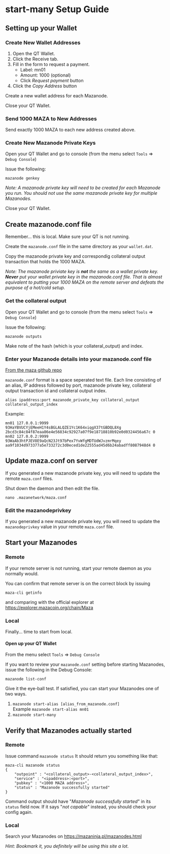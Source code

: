 # start-many Setup Guide

## Setting up your Wallet

### Create New Wallet Addresses

1. Open the QT Wallet.
2. Click the Receive tab.
3. Fill in the form to request a payment.
    * Label: mn01
    * Amount: 1000 (optional)
    * Click *Request payment* button
5. Click the *Copy Address* button

Create a new wallet address for each Mazanode.

Close your QT Wallet.

### Send 1000 MAZA to New Addresses

Send exactly 1000 MAZA to each new address created above.

### Create New Mazanode Private Keys

Open your QT Wallet and go to console (from the menu select `Tools` => `Debug Console`)

Issue the following:

```mazanode genkey```

*Note: A mazanode private key will need to be created for each Mazanode you run. You should not use the same mazanode private key for multiple Mazanodes.*

Close your QT Wallet.

## <a name="mazanodeconf"></a>Create mazanode.conf file

Remember... this is local. Make sure your QT is not running.

Create the `mazanode.conf` file in the same directory as your `wallet.dat`.

Copy the mazanode private key and correspondig collateral output transaction that holds the 1000 MAZA.

*Note: The mazanode priviate key is **not** the same as a wallet private key. **Never** put your wallet private key in the mazanode.conf file. That is almost equivalent to putting your 1000 MAZA on the remote server and defeats the purpose of a hot/cold setup.*

### Get the collateral output

Open your QT Wallet and go to console (from the menu select `Tools` => `Debug Console`)

Issue the following:

```mazanode outputs```

Make note of the hash (which is your collateral_output) and index.

### Enter your Mazanode details into your mazanode.conf file
[From the maza github repo](https://github.com/mazacoin/maza/blob/master/doc/mazanode_conf.md)

`mazanode.conf` format is a space seperated text file. Each line consisting of an alias, IP address followed by port, mazanode private key, collateral output transaction id and collateral output index.

```
alias ipaddress:port mazanode_private_key collateral_output collateral_output_index
```

Example:

```
mn01 127.0.0.1:9999 93HaYBVUCYjEMeeH1Y4sBGLALQZE1Yc1K64xiqgX37tGBDQL8Xg 2bcd3c84c84f87eaa86e4e56834c92927a07f9e18718810b92e0d0324456a67c 0
mn02 127.0.0.2:9999 93WaAb3htPJEV8E9aQcN23Jt97bPex7YvWfgMDTUdWJvzmrMqey aa9f1034d973377a5e733272c3d0eced1de22555ad45d6b24abadff8087948d4 0
```

## Update maza.conf on server

If you generated a new mazanode private key, you will need to update the remote `maza.conf` files.

Shut down the daemon and then edit the file.

```nano .mazanetwork/maza.conf```

### Edit the mazanodeprivkey
If you generated a new mazanode private key, you will need to update the `mazanodeprivkey` value in your remote `maza.conf` file.

## Start your Mazanodes

### Remote

If your remote server is not running, start your remote daemon as you normally would. 

You can confirm that remote server is on the correct block by issuing

```maza-cli getinfo```

and comparing with the official explorer at https://explorer.mazacoin.org/chain/Maza

### Local

Finally... time to start from local.

#### Open up your QT Wallet

From the menu select `Tools` => `Debug Console`

If you want to review your `mazanode.conf` setting before starting Mazanodes, issue the following in the Debug Console:

```mazanode list-conf```

Give it the eye-ball test. If satisfied, you can start your Mazanodes one of two ways.

1. `mazanode start-alias [alias_from_mazanode.conf]`  
Example ```mazanode start-alias mn01```
2. `mazanode start-many`

## Verify that Mazanodes actually started

### Remote

Issue command `mazanode status`
It should return you something like that:
```
maza-cli mazanode status
{
    "outpoint" : "<collateral_output>-<collateral_output_index>",
    "service" : "<ipaddress>:<port>",
    "pubkey" : "<1000 MAZA address>",
    "status" : "Mazanode successfully started"
}
```
Command output should have "_Mazanode successfully started_" in its `status` field now. If it says "_not capable_" instead, you should check your config again.

### Local

Search your Mazanodes on https://mazaninja.pl/mazanodes.html

_Hint: Bookmark it, you definitely will be using this site a lot._
